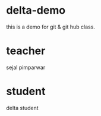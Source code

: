 # delta-demo
this is a demo for git &amp; git hub class.

# teacher
sejal pimparwar

# student
delta student
